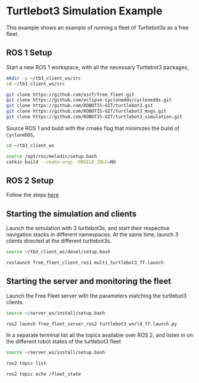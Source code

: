 # Turtlebot3 Simulation Example

This example shows an example of running a fleet of Turtlebot3s as a free fleet.

## ROS 1 Setup

Start a new ROS 1 workspace, with all the necessary Turtlebot3 packages,

```bash
mkdir -p ~/tb3_client_ws/src
cd ~/tb3_client_ws/src

git clone https://github.com/osrf/free_fleet.git
git clone https://github.com/eclipse-cyclonedds/cyclonedds.git
git clone https://github.com/ROBOTIS-GIT/turtlebot3.git
git clone https://github.com/ROBOTIS-GIT/turtlebot3_msgs.git
git clone https://github.com/ROBOTIS-GIT/turtlebot3_simulation.git
```

Source ROS 1 and build with the cmake flag that minimizes the build of `CycloneDDS`,

```bash
cd ~/tb3_client_ws

source /opt/ros/melodic/setup.bash
catkin build --cmake-args -DBUILD_IDLC=NO
```

## ROS 2 Setup

Follow the steps [here](server.md)

## Starting the simulation and clients

Launch the simulation with 3 turtlebot3s, and start their respective navigation stacks in different namespaces. At the same time, launch 3 clients directed at the different turtlebot3s.

```bash
source ~/tb3_client_ws/devel/setup.bash

roslaunch free_fleet_client_ros1 multi_turtlebot3_ff.launch
```

## Starting the server and monitoring the fleet

Launch the Free Fleet server with the parameters matching the turtlebot3 clients.

```bash
source ~/server_ws/install/setup.bash

ros2 launch free_fleet_server_ros2 turtlebot3_world_ff.launch.py
```

In a separate terminal list all the topics available over ROS 2, and listen in on the different robot states of the turtlebot3 fleet

```bash
source ~/server_ws/install/setup.bash

ros2 topic list

ros2 topic echo /fleet_state
```
